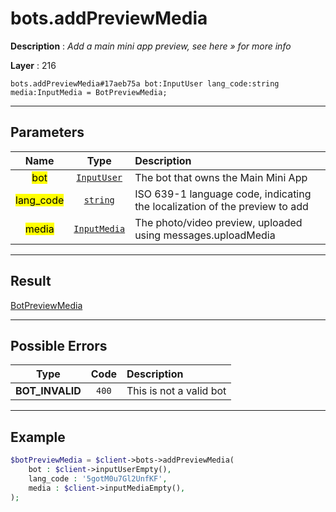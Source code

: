 # bots.addPreviewMedia

**Description** : *Add a main mini app preview, see here &raquo; for more info*

**Layer** : 216

```tl
bots.addPreviewMedia#17aeb75a bot:InputUser lang_code:string media:InputMedia = BotPreviewMedia;
```

---

## Parameters

| Name | Type | Description |
| :---: | :---: | :--- |
| <mark>bot</mark> | [`InputUser`](type/InputUser) | The bot that owns the Main Mini App |
| <mark>lang_code</mark> | [`string`](type/string) | ISO 639-1 language code, indicating the localization of the preview to add |
| <mark>media</mark> | [`InputMedia`](type/InputMedia) | The photo/video preview, uploaded using messages.uploadMedia |

---

## Result

[BotPreviewMedia](type/BotPreviewMedia)

---

## Possible Errors

| Type | Code | Description |
| :---: | :---: | :--- |
| **BOT_INVALID** | `400` | This is not a valid bot |

---

## Example

```php
$botPreviewMedia = $client->bots->addPreviewMedia(
	bot : $client->inputUserEmpty(),
	lang_code : '5gotM0u7Gl2UnfKF',
	media : $client->inputMediaEmpty(),
);
```